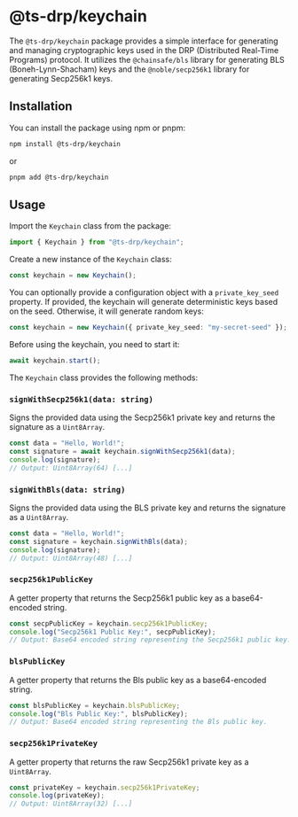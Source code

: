 # @ts-drp/keychain

The `@ts-drp/keychain` package provides a simple interface for generating and managing cryptographic keys used in the DRP (Distributed Real-Time Programs) protocol. It utilizes the `@chainsafe/bls` library for generating BLS (Boneh-Lynn-Shacham) keys and the `@noble/secp256k1` library for generating Secp256k1 keys.

## Installation

You can install the package using npm or pnpm:

```bash
npm install @ts-drp/keychain
```

or

```bash
pnpm add @ts-drp/keychain
```

## Usage

Import the `Keychain` class from the package:

```typescript
import { Keychain } from "@ts-drp/keychain";
```

Create a new instance of the `Keychain` class:

```typescript
const keychain = new Keychain();
```

You can optionally provide a configuration object with a `private_key_seed` property. If provided, the keychain will generate deterministic keys based on the seed. Otherwise, it will generate random keys:

```typescript
const keychain = new Keychain({ private_key_seed: "my-secret-seed" });
```

Before using the keychain, you need to start it:

```typescript
await keychain.start();
```

The `Keychain` class provides the following methods:

### `signWithSecp256k1(data: string)`

Signs the provided data using the Secp256k1 private key and returns the signature as a `Uint8Array`.

```typescript
const data = "Hello, World!";
const signature = await keychain.signWithSecp256k1(data);
console.log(signature);
// Output: Uint8Array(64) [...]
```

### `signWithBls(data: string)`

Signs the provided data using the BLS private key and returns the signature as a `Uint8Array`.

```typescript
const data = "Hello, World!";
const signature = keychain.signWithBls(data);
console.log(signature);
// Output: Uint8Array(48) [...]
```

### `secp256k1PublicKey`

A getter property that returns the Secp256k1 public key as a base64-encoded string.

```typescript
const secpPublicKey = keychain.secp256k1PublicKey;
console.log("Secp256k1 Public Key:", secpPublicKey);
// Output: Base64 encoded string representing the Secp256k1 public key.
```

### `blsPublicKey`

A getter property that returns the Bls public key as a base64-encoded string.

```typescript
const blsPublicKey = keychain.blsPublicKey;
console.log("Bls Public Key:", blsPublicKey);
// Output: Base64 encoded string representing the Bls public key.
```

### `secp256k1PrivateKey`

A getter property that returns the raw Secp256k1 private key as a `Uint8Array`.

```typescript
const privateKey = keychain.secp256k1PrivateKey;
console.log(privateKey);
// Output: Uint8Array(32) [...]
```
